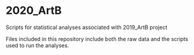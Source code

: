 # 2020_ArtB
Scripts for statistical analyses associated with 2019_ArtB project

Files included in this repository include both the raw data and the scripts used to run the analyses. 
